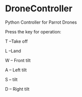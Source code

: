 # DroneController
Python Controller for Parrot Drones

Press the key for operation:

T –Take off

L –Land

W – Front tilt

A – Left tilt

S –  tilt

D – Right tilt